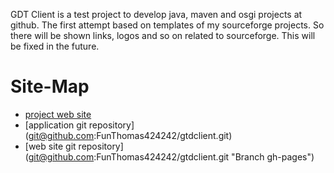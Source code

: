 GDT Client is a test project to develop java, maven and osgi projects at github. 
The first attempt based on templates of my sourceforge projects. So there 
will be shown links, logos and so on related to sourceforge. This will be fixed
in the future.

Site-Map
========
+ [project web site](http://funthomas424242.github.com/gtdclient/)
+ [application git repository] (git@github.com:FunThomas424242/gtdclient.git)
+ [web site git repository] (git@github.com:FunThomas424242/gtdclient.git "Branch gh-pages")
